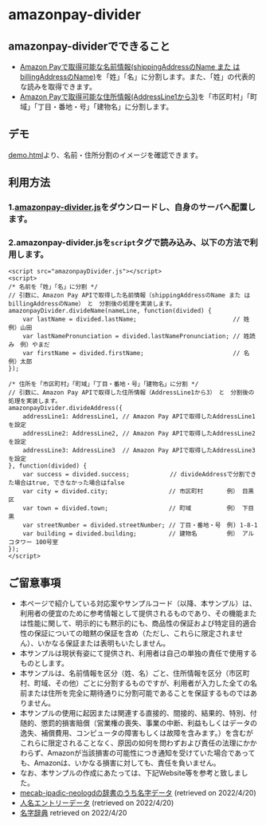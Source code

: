 # amazonpay-divider

## amazonpay-dividerでできること
* [Amazon Payで取得可能な名前情報(shippingAddressのName また はbillingAddressのName)](http://amazonpay-integration.amazon.co.jp/amazonpay-faq-v2/detail.html?id=QA-8)を「姓」「名」に分割します。また、「姓」の代表的な読みを取得できます。
* [Amazon Payで取得可能な住所情報(AddressLine1から3)](http://amazonpay-integration.amazon.co.jp/amazonpay-faq-v2/detail.html?id=QA-8)を「市区町村」「町域」「丁目・番地・号」「建物名」に分割します。

## デモ
[demo.html](https://amazonpay-labs.github.io/amazonpay-divider/demo.html)より、名前・住所分割のイメージを確認できます。


## 利用方法
### 1.[amazonpay-divider.js](https://github.com/amazonpay-labs/amazonpay-divider/blob/main/amazonpayDivider.js)をダウンロードし、自身のサーバへ配置します。

### 2.amazonpay-divider.jsを`script`タグで読み込み、以下の方法で利用します。

```
<script src="amazonpayDivider.js"></script>
<script>
/* 名前を「姓」「名」に分割 */
// 引数に、Amazon Pay APIで取得した名前情報（shippingAddressのName また はbillingAddressのName）　と　分割後の処理を実装します。
amazonpayDivider.divideName(nameLine, function(divided) {
    var lastName = divided.lastName;                           // 姓　　　例）山田
    var lastNamePronunciation = divided.lastNamePronunciation; // 姓読み　例）やまだ
    var firstName = divided.firstName;                         // 名　　　例）太郎
});

/* 住所を「市区町村」「町域」「丁目・番地・号」「建物名」に分割 */
// 引数に、Amazon Pay APIで取得した住所情報（AddressLine1から3）　と　分割後の処理を実装します。
amazonpayDivider.divideAddress({
    addressLine1: AddressLine1, // Amazon Pay APIで取得したAddressLine1 を設定
    addressLine2: AddressLine2, // Amazon Pay APIで取得したAddressLine2 を設定
    addressLine3: AddressLine3  // Amazon Pay APIで取得したAddressLine3 を設定
}, function(divided) {
    var success = divided.success;       　　 // divideAddressで分割できた場合はtrue, できなかった場合はfalse
    var city = divided.city;                 // 市区町村　　　　例） 目黒区
    var town = divided.town;                 // 町域　　　　　　例） 下目黒
    var streetNumber = divided.streetNumber; // 丁目・番地・号　例) 1-8-1
    var building = divided.building;         // 建物名　　　　　例） アルコタワー 100号室
});
</script>
```

## ご留意事項
* 本ページで紹介している対応案やサンプルコード（以降、本サンプル）は、利用者の便宜のために参考情報として提供されるものであり、その機能または性能に関して、明示的にも黙示的にも、商品性の保証および特定目的適合性の保証についての暗黙の保証を含め（ただし、これらに限定されません）、いかなる保証または表明もいたしません。
* 本サンプルは現状有姿にて提供され、利用者は自己の単独の責任で使用するものとします。
* 本サンプルは、名前情報を区分（姓、名）ごと、住所情報を区分（市区町村、町域、その他）ごとに分割するものですが、利用者が入力した全ての名前または住所を完全に期待通りに分割可能であることを保証するものではありません。
* 本サンプルの使用に起因または関連する直接的、間接的、結果的、特別、付随的、懲罰的損害賠償（営業権の喪失、事業の中断、利益もしくはデータの逸失、補償費用、コンピュータの障害もしくは故障を含みます。）を含むがこれらに限定されることなく、原因の如何を問わずおよび責任の法理にかかわらず、Amazonが当該損害の可能性につき通知を受けていた場合であっても、Amazonは、いかなる損害に対しても、責任を負いません。
* なお、本サンプルの作成にあたっては、下記Website等を参考と致しました。
* [mecab-ipadic-neologdの辞書のうち名字データ](https://github.com/neologd/mecab-ipadic-neologd/releases/) (retrieved on 2022/4/20)
* [人名エントリーデータ](https://github.com/neologd/mecab-ipadic-neologd/blob/master/COPYING#L49) (retrieved on 2022/4/20)
* [名字辞典](https://myoji.jitenon.jp/info/03.php) retrieved on 2022/4/20
